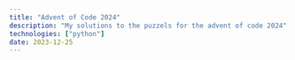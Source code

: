 ```yaml
---
title: "Advent of Code 2024"
description: "My solutions to the puzzels for the advent of code 2024"
technologies: ["python"]
date: 2023-12-25
---
```

